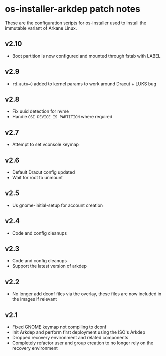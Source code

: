 # os-installer-arkdep patch notes
These are the configuration scripts for os-installer used to install the immutable variant of Arkane Linux.

## v2.10
- Boot partition is now configured and mounted through fstab with LABEL

## v2.9
- `rd.auto=0` added to kernel params to work around Dracut + LUKS bug

## v2.8
- Fix uuid detection for nvme
- Handle `OSI_DEVICE_IS_PARTITION` where required

## v2.7
- Attempt to set vconsole keymap

## v2.6
- Default Dracut config updated
- Wait for root to unmount

## v2.5
- Us gnome-initial-setup for account creation

## v2.4
- Code and config cleanups

## v2.3
- Code and config cleanups
- Support the latest version of arkdep

## v2.2
- No longer add dconf files via the overlay, these files are now included in the images if relevant

## v2.1
- Fixed GNOME keymap not compiling to dconf
- Init Arkdep and perform first deployment using the ISO's Arkdep
- Dropped recovery environment and related components
- Completely refactor user and group creation to no longer rely on the recovery environment
